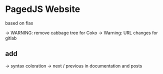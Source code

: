 # PagedJS Website

based on flax


→ WARNING: remove cabbage tree for Coko
→ Warning: URL changes for gitlab


## add 

→ syntax coloration 
→ next / previous in documentation and posts
